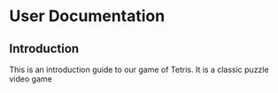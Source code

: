 # User Documentation

## Introduction
This is an introduction guide to our game of Tetris. It is a classic puzzle video game 